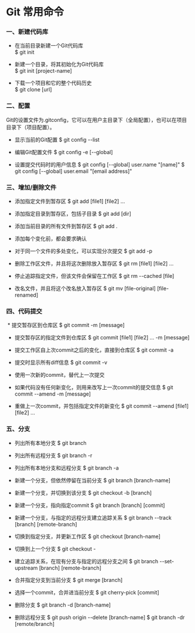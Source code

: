 # Git 常用命令

### 一、新建代码库
  * 在当前目录新建一个Git代码库<br>
  $ git init

  * 新建一个目录，将其初始化为Git代码库<br>
  $ git init [project-name]

  * 下载一个项目和它的整个代码历史<br>
  $ git clone [url]

### 二、配置
Git的设置文件为.gitconfig，它可以在用户主目录下（全局配置），也可以在项目目录下（项目配置）。

  * 显示当前的Git配置
  $ git config --list

  * 编辑Git配置文件
  $ git config -e [--global]

  * 设置提交代码时的用户信息
  $ git config [--global] user.name "[name]"
  $ git config [--global] user.email "[email address]"

### 三、增加/删除文件

  * 添加指定文件到暂存区
  $ git add [file1] [file2] ...

  * 添加指定目录到暂存区，包括子目录
  $ git add [dir]

  * 添加当前目录的所有文件到暂存区
  $ git add .

  * 添加每个变化前，都会要求确认
  * 对于同一个文件的多处变化，可以实现分次提交
  $ git add -p

  * 删除工作区文件，并且将这次删除放入暂存区
  $ git rm [file1] [file2] ...

  * 停止追踪指定文件，但该文件会保留在工作区
  $ git rm --cached [file]

  * 改名文件，并且将这个改名放入暂存区
  $ git mv [file-original] [file-renamed]

### 四、代码提交

  * 提交暂存区到仓库区
  $ git commit -m [message]

  * 提交暂存区的指定文件到仓库区
  $ git commit [file1] [file2] ... -m [message]

  * 提交工作区自上次commit之后的变化，直接到仓库区
  $ git commit -a

  * 提交时显示所有diff信息
  $ git commit -v

  * 使用一次新的commit，替代上一次提交
  * 如果代码没有任何新变化，则用来改写上一次commit的提交信息
  $ git commit --amend -m [message]

  * 重做上一次commit，并包括指定文件的新变化
  $ git commit --amend [file1] [file2] ...
  
### 五、分支

  * 列出所有本地分支
  $ git branch

  * 列出所有远程分支
  $ git branch -r

  * 列出所有本地分支和远程分支
  $ git branch -a

  * 新建一个分支，但依然停留在当前分支
  $ git branch [branch-name]

  * 新建一个分支，并切换到该分支
  $ git checkout -b [branch]

  * 新建一个分支，指向指定commit
  $ git branch [branch] [commit]

  * 新建一个分支，与指定的远程分支建立追踪关系
  $ git branch --track [branch] [remote-branch]

  * 切换到指定分支，并更新工作区
  $ git checkout [branch-name]

  * 切换到上一个分支
  $ git checkout -

  * 建立追踪关系，在现有分支与指定的远程分支之间
  $ git branch --set-upstream [branch] [remote-branch]

  * 合并指定分支到当前分支
  $ git merge [branch]

  * 选择一个commit，合并进当前分支
  $ git cherry-pick [commit]

  * 删除分支
  $ git branch -d [branch-name]

  * 删除远程分支
  $ git push origin --delete [branch-name]
  $ git branch -dr [remote/branch]

